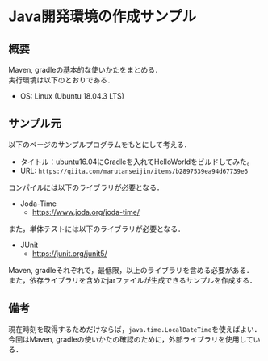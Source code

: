 # Java開発環境の作成サンプル

## 概要

Maven, gradleの基本的な使いかたをまとめる．    
実行環境は以下のとおりである．

* OS: Linux (Ubuntu 18.04.3 LTS)

## サンプル元

以下のページのサンプルプログラムをもとにして考える．
* タイトル：ubuntu16.04にGradleを入れてHelloWorldをビルドしてみた。
* URL: `https://qiita.com/marutanseijin/items/b2897539ea94d67739e6`

コンパイルには以下のライブラリが必要となる．    
* Joda-Time
  * https://www.joda.org/joda-time/

また，単体テストには以下のライブラリが必要となる．
* JUnit
  * https://junit.org/junit5/

Maven, gradleそれぞれで，最低限，以上のライブラリを含める必要がある．   
また，依存ライブラリを含めたjarファイルが生成できるサンプルを作成する．

## 備考

現在時刻を取得するためだけならば，`java.time.LocalDateTime`を使えばよい．    
今回はMaven, gradleの使いかたの確認のために，外部ライブラリを使用している．


